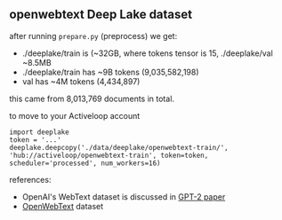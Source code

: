 
## openwebtext Deep Lake dataset

after running `prepare.py` (preprocess) we get:

- ./deeplake/train is (~32GB, where tokens tensor is 15, ./deeplake/val ~8.5MB
- ./deeplake/train has ~9B tokens (9,035,582,198)
- val has ~4M tokens (4,434,897)

this came from 8,013,769 documents in total.

to move to your Activeloop account

```
import deeplake
token = '...'
deeplake.deepcopy('./data/deeplake/openwebtext-train/', 'hub://activeloop/openwebtext-train', token=token, scheduler='processed', num_workers=16)
```

references:

- OpenAI's WebText dataset is discussed in [GPT-2 paper](https://d4mucfpksywv.cloudfront.net/better-language-models/language_models_are_unsupervised_multitask_learners.pdf)
- [OpenWebText](https://skylion007.github.io/OpenWebTextCorpus/) dataset

